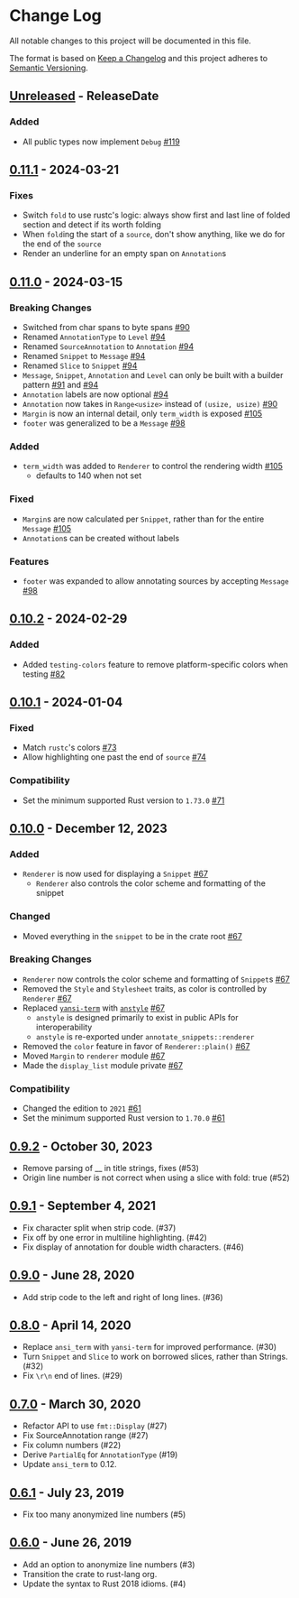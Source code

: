 # Change Log
All notable changes to this project will be documented in this file.

The format is based on [Keep a Changelog](http://keepachangelog.com/)
and this project adheres to [Semantic Versioning](http://semver.org/).

<!-- next-header -->
## [Unreleased] - ReleaseDate

### Added

- All public types now implement `Debug` [#119](https://github.com/rust-lang/annotate-snippets-rs/pull/119)

## [0.11.1] - 2024-03-21

### Fixes

- Switch `fold` to use rustc's logic: always show first and last line of folded section and detect if its worth folding
- When `fold`ing the start of a `source`, don't show anything, like we do for the end of the `source`
- Render an underline for an empty span on `Annotation`s

## [0.11.0] - 2024-03-15

### Breaking Changes

- Switched from char spans to byte spans [#90](https://github.com/rust-lang/annotate-snippets-rs/pull/90/commits/b65b8cabcd34da9fed88490a7a1cd8085777706a)
- Renamed `AnnotationType` to `Level` [#94](https://github.com/rust-lang/annotate-snippets-rs/pull/94/commits/b49f9471d920c7f561fa61970039b0ba44e448ac)
- Renamed `SourceAnnotation` to `Annotation` [#94](https://github.com/rust-lang/annotate-snippets-rs/pull/94/commits/bbf9c5fe27e83652433151cbfc7d6cafc02a8c47)
- Renamed `Snippet` to `Message` [#94](https://github.com/rust-lang/annotate-snippets-rs/pull/94/commits/105da760b6e1bd4cfce4c642ac679ecf6011f511)
- Renamed `Slice` to `Snippet` [#94](https://github.com/rust-lang/annotate-snippets-rs/pull/94/commits/1c18950300cf8b93d92d89e9797ed0bae02c0a37)
- `Message`, `Snippet`, `Annotation` and `Level` can only be built with a builder pattern [#91](https://github.com/rust-lang/annotate-snippets-rs/pull/91) and [#94](https://github.com/rust-lang/annotate-snippets-rs/pull/94)
- `Annotation` labels are now optional [#94](https://github.com/rust-lang/annotate-snippets-rs/pull/94/commits/c821084068a1acd2688b6c8d0b3423e143d359e2)
- `Annotation` now takes in `Range<usize>` instead of `(usize, usize)` [#90](https://github.com/rust-lang/annotate-snippets-rs/pull/90/commits/c3bd0c3a63f983f5f2b4793a099972b1f6e97a9f)
- `Margin` is now an internal detail, only `term_width` is exposed [#105](https://github.com/rust-lang/annotate-snippets-rs/pull/105)
- `footer` was generalized to be a `Message` [#98](https://github.com/rust-lang/annotate-snippets-rs/pull/98)

### Added
- `term_width` was added to `Renderer` to control the rendering width [#105](https://github.com/rust-lang/annotate-snippets-rs/pull/105)
  - defaults to 140 when not set

### Fixed
- `Margin`s are now calculated per `Snippet`, rather than for the entire `Message` [#105](https://github.com/rust-lang/annotate-snippets-rs/pull/105)
- `Annotation`s can be created without labels

### Features
- `footer` was expanded to allow annotating sources by accepting `Message` [#98](https://github.com/rust-lang/annotate-snippets-rs/pull/98)

## [0.10.2] - 2024-02-29

### Added

- Added `testing-colors` feature to remove platform-specific colors when testing
  [#82](https://github.com/rust-lang/annotate-snippets-rs/pull/82)

## [0.10.1] - 2024-01-04

### Fixed

- Match `rustc`'s colors [#73](https://github.com/rust-lang/annotate-snippets-rs/pull/73)
- Allow highlighting one past the end of `source` [#74](https://github.com/rust-lang/annotate-snippets-rs/pull/74)

### Compatibility

- Set the minimum supported Rust version to `1.73.0` [#71](https://github.com/rust-lang/annotate-snippets-rs/pull/71)

## [0.10.0] - December 12, 2023

### Added

- `Renderer` is now used for displaying a `Snippet` [#67](https://github.com/rust-lang/annotate-snippets-rs/pull/67/commits/9076cbf66336e5137b47dc7a52df2999b6c82598)
  - `Renderer` also controls the color scheme and formatting of the snippet

### Changed

- Moved everything in the `snippet` to be in the crate root [#67](https://github.com/rust-lang/annotate-snippets-rs/pull/67/commits/a1007ddf2fc6f76e960a4fc01207228e64e9fae7)

### Breaking Changes

- `Renderer` now controls the color scheme and formatting of `Snippet`s [#67](https://github.com/rust-lang/annotate-snippets-rs/pull/67/commits/d0c65b26493d60f86a82c5919ef736b35808c23a)
- Removed the `Style` and `Stylesheet` traits, as color is controlled by `Renderer` [#67](https://github.com/rust-lang/annotate-snippets-rs/pull/67/commits/4affdfb50ea0670d85e52737c082c03f89ae8ada)
- Replaced [`yansi-term`](https://crates.io/crates/yansi-term) with [`anstyle`](https://crates.io/crates/anstyle) [#67](https://github.com/rust-lang/annotate-snippets-rs/pull/67/commits/dfd4e87d6f31ec50d29af26d7310cff5e66ca978)
  - `anstyle` is designed primarily to exist in public APIs for interoperability 
  - `anstyle` is re-exported under `annotate_snippets::renderer`
- Removed the `color` feature in favor of `Renderer::plain()` [#67](https://github.com/rust-lang/annotate-snippets-rs/pull/67/commits/dfd4e87d6f31ec50d29af26d7310cff5e66ca978)
- Moved `Margin` to `renderer` module [#67](https://github.com/rust-lang/annotate-snippets-rs/pull/67/commits/79f657ea252c3c0ce55fa69894ee520f8820b4bf)
- Made the `display_list` module private [#67](https://github.com/rust-lang/annotate-snippets-rs/pull/67/commits/da45f4858af3ec4c0d792ecc40225e27fdd2bac8)

### Compatibility

- Changed the edition to `2021` [#61](https://github.com/rust-lang/annotate-snippets-rs/pull/61)
- Set the minimum supported Rust version to `1.70.0` [#61](https://github.com/rust-lang/annotate-snippets-rs/pull/61)

## [0.9.2] - October 30, 2023

- Remove parsing of __ in title strings, fixes (#53)
- Origin line number is not correct when using a slice with fold: true (#52)

## [0.9.1] - September 4, 2021

- Fix character split when strip code. (#37)
- Fix off by one error in multiline highlighting. (#42)
- Fix display of annotation for double width characters. (#46)

## [0.9.0] - June 28, 2020

- Add strip code to the left and right of long lines. (#36)

## [0.8.0] - April 14, 2020

- Replace `ansi_term` with `yansi-term` for improved performance. (#30)
- Turn `Snippet` and `Slice` to work on borrowed slices, rather than Strings. (#32)
- Fix `\r\n` end of lines. (#29)

## [0.7.0] - March 30, 2020

- Refactor API to use `fmt::Display` (#27)
- Fix SourceAnnotation range (#27)
- Fix column numbers (#22)
- Derive `PartialEq` for `AnnotationType` (#19)
- Update `ansi_term` to 0.12.

## [0.6.1] - July 23, 2019

- Fix too many anonymized line numbers (#5)
 
## [0.6.0] - June 26, 2019
 
- Add an option to anonymize line numbers (#3)
- Transition the crate to rust-lang org.
- Update the syntax to Rust 2018 idioms. (#4)

<!-- next-url -->
[Unreleased]: https://github.com/rust-lang/annotate-snippets-rs/compare/0.11.1...HEAD
[0.11.1]: https://github.com/rust-lang/annotate-snippets-rs/compare/0.11.0...0.11.1
[0.11.0]: https://github.com/rust-lang/annotate-snippets-rs/compare/0.10.2...0.11.0
[0.10.2]: https://github.com/rust-lang/annotate-snippets-rs/compare/0.10.1...0.10.2
[0.10.1]: https://github.com/rust-lang/annotate-snippets-rs/compare/0.10.0...0.10.1
[0.10.0]: https://github.com/rust-lang/annotate-snippets-rs/compare/0.9.2...0.10.0
[0.9.2]: https://github.com/rust-lang/annotate-snippets-rs/compare/0.9.1...0.9.2
[0.9.1]: https://github.com/rust-lang/annotate-snippets-rs/compare/0.9.0...0.9.1
[0.9.0]: https://github.com/rust-lang/annotate-snippets-rs/compare/0.8.0...0.9.0
[0.8.0]: https://github.com/rust-lang/annotate-snippets-rs/compare/0.7.0...0.8.0
[0.7.0]: https://github.com/rust-lang/annotate-snippets-rs/compare/0.6.1...0.7.0
[0.6.1]: https://github.com/rust-lang/annotate-snippets-rs/compare/0.6.0...0.6.1
[0.6.0]: https://github.com/rust-lang/annotate-snippets-rs/compare/0.5.0...0.6.0
[0.5.0]: https://github.com/rust-lang/annotate-snippets-rs/compare/0.1.0...0.5.0
[0.1.0]: https://github.com/rust-lang/annotate-snippets-rs/compare/6015d08d7d10151c126c6a70c14f234c0c01b50e...0.1.0
